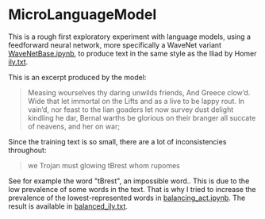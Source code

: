 # MicroLanguageModel
This is a rough first exploratory experiment with language models, using a feedforward neural network, more specifically a WaveNet variant [WaveNetBase.ipynb](WaveNetBase.ipynb), to produce text in the same style as the Iliad by Homer [ily.txt](ily.txt).

This is an excerpt produced by the model:
> Measing wourselves thy daring unwilds friends,
And Greece clow’d.
Wide that let immortal on the Lifts and as a live to be lappy rout.
In vain’d, nor feast to the lian goaders let now survey dust delight kindling he dar,
Bernal warths be glorious on their branger all succate of neavens, and her on war;

Since the training text is so small, there are a lot of inconsistencies throughout:
> we Trojan must glowing tBrest whom rupomes

See for example the word "tBrest", an impossible word.. This is due to the low prevalence of some words in the text. That is why I tried to increase the prevalence of the lowest-represented words in  [balancing_act.ipynb](balancing_act.ipynb). The result is available in [balanced_ily.txt](balanced_ily.txt).
